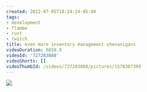 ```yaml
---
created: 2022-07-05T18:24:24-05:00
tags:
- development
- flambe
- rust
- twitch
title: even more inventory management shenanigans
videoDuration: 6850.0
videoId: '727283888'
videoShorts: []
videoThumbId: /videos/727283888/pictures/1578387399
---
```


![](20220705232424.jpg)
